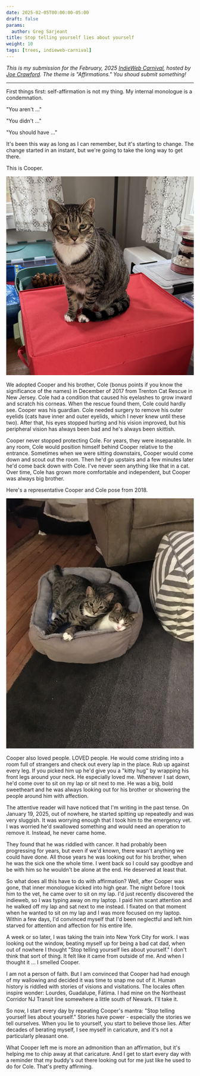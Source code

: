 ```yaml
---
date: 2025-02-05T00:00:00-05:00
draft: false
params:
  author: Greg Sarjeant
title: Stop telling yourself lies about yourself
weight: 10
tags: [trees, indieweb-carnival]
---
```


_This is my submission for the February, 2025 [IndieWeb Carnival](https://indieweb.org/IndieWeb_Carnival), hosted by [Joe Crawford](https://artlung.com/affirmations-ic/). The theme is "Affirmations." You shoud submit something!_

---

First things first: self-affirmation is not my thing. My internal monologue is a condemnation.

"You aren't ..."

"You didn't ..."

"You should have ..."

It's been this way as long as I can remember, but it's starting to change. The change started in an instant, but we're going to take the long way to get there.

This is Cooper.

![Cooper being festive](cooper.jpeg)

We adopted Cooper and his brother, Cole (bonus points if you know the significance of the names) in December of 2017 from Trenton Cat Rescue in New Jersey. Cole had a condition that caused his eyelashes to grow inward and scratch his corneas. When the rescue found them, Cole could hardly see. Cooper was his guardian. Cole needed surgery to remove his outer eyelids (cats have inner and outer eyelids, which I never knew until these two). After that, his eyes stopped hurting and his vision improved, but his peripheral vision has always been bad and he's always been skittish.

Cooper never stopped protecting Cole. For years, they were inseparable. In any room, Cole would position himself behind Cooper relative to the entrance. Sometimes when we were sitting downstairs, Cooper would come down and scout out the room. Then he'd go upstairs and a few minutes later he'd come back down with Cole. I've never seen anything like that in a cat. Over time, Cole has grown more comfortable and independent, but Cooper was always big brother.

Here's a representative Cooper and Cole pose from 2018.

![Cooper and Cole](cooper_and_cole.jpeg)

Cooper also loved people. LOVED people. He would come striding into a room full of strangers and check out every lap in the place. Rub up against every leg. If you picked him up he'd give you a "kitty hug" by wrapping his front legs around your neck. He especially loved me. Whenever I sat down, he'd come over to sit on my lap or sit next to me. He was a big, bold sweetheart and he was always looking out for his brother or showering the people around him with affection.

The attentive reader will have noticed that I'm writing in the past tense. On January 19, 2025, out of nowhere, he started spitting up repeatedly and was very sluggish. It was worrying enough that I took him to the emergency vet. I was worried he'd swallowed something and would need an operation to remove it. Instead, he never came home.

They found that he was riddled with cancer. It had probably been progressing for years, but even if we'd known, there wasn't anything we could have done. All those years he was looking out for his brother, when he was the sick one the whole time. I went back so I could say goodbye and be with him so he wouldn't be alone at the end. He deserved at least that.

So what does all this have to do with affirmation? Well, after Cooper was gone, that inner monologue kicked into high gear. The night before I took him to the vet, he came over to sit on my lap. I'd just recently discovered the indieweb, so I was typing away on my laptop. I paid him scant attention and he walked off my lap and sat next to me instead. I fixated on that moment when he wanted to sit on my lap and I was more focused on my laptop. Within a few days, I'd convinced myself that I'd been neglectful and left him starved for attention and affection for his entire life.

A week or so later, I was taking the train into New York City for work. I was looking out the window, beating myself up for being a bad cat dad, when out of nowhere I thought "Stop telling yourself lies about yourself." I don't think that sort of thing. It felt like it came from outside of me. And when I thought it ... I smelled Cooper.

I am not a person of faith. But I am convinced that Cooper had had enough of my wallowing and decided it was time to snap me out of it. Human history is riddled with stories of visions and visitations. The locales often inspire wonder: Lourdes, Guadalupe, Fátima. I had mine on the Northeast Corridor NJ Transit line somewhere a little south of Newark. I'll take it.

So now, I start every day by repeating Cooper's mantra: "Stop telling yourself lies about yourself." Stories have power - especially the stories we tell ourselves. When you lie to yourself, you start to believe those lies. After decades of berating myself, I see myself in caricature, and it's not a particularly pleasant one.

What Cooper left me is more an admonition than an affirmation, but it's helping me to chip away at that caricature. And I get to start every day with a reminder that my buddy's out there looking out for me just like he used to do for Cole. That's pretty affirming.